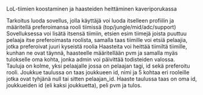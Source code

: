 LoL-tiimien koostaminen ja haasteiden heittäminen kaveriporukassa  
  
Tarkoitus luoda sovellus, jolla käyttäjä voi luoda itselleen profiilin ja määritellä preferoimansa rooli tiimissä (top/jungle/mid/adc/support)  
Sovelluksessa voi lisätä itsensä tiimiin, etsien esim tiimejä joista puuttuu pelaaja itse preferoimasta roolista, samalla taas tiimille voi etsiä pelaajia, jotka preferoivat juuri kyseistä roolia
Haasteita voi heittää tiimiltä tiimille, kunhan ne ovat täynnä, haasteelle määritellään pvm ja samalla myäs tulokselle oma kohta, jonka admin voi päivittää todisteiden valossa.  
Tauluja on kolme, yksi pelaajalle jossa on pelaajan tagi, id sekä preferoitu rooli. Joukkue taulussa on taas joukkueen id, nimi ja 5 kohtaa eri rooleille jotka ovat tyhjänä null tai sitten pelaajan_id. Haaste taulussa taas on oma id, joukkueiden id (eli kaksi joukkuetta), peli pvm ja tulos.
